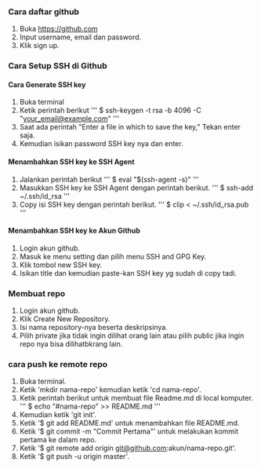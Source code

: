 ### Cara daftar github
1. Buka https://github.com
2. Input username, email dan password.
3. Klik sign up.

### Cara Setup SSH di Github
#### Cara Generate SSH key
1. Buka terminal
2. Ketik perintah berikut
'''
$ ssh-keygen -t rsa -b 4096 -C "your_email@example.com"
'''
3. Saat ada perintah  "Enter a file in which to save the key," Tekan enter saja.
4. Kemudian isikan password SSH key nya dan enter.

#### Menambahkan SSH key ke SSH Agent
1. Jalankan perintah berikut
'''
$ eval "$(ssh-agent -s)"
'''
2. Masukkan SSH key ke SSH Agent dengan perintah berikut.
'''
$ ssh-add ~/.ssh/id_rsa
'''
3. Copy isi SSH key dengan perintah berikut.
'''
$ clip < ~/.ssh/id_rsa.pub
'''

#### Menambahkan SSH key ke Akun Github
1. Login akun github.
2. Masuk ke menu setting dan pilih menu SSH and GPG Key.
3. Klik tombol new SSH key.
4. Isikan title dan kemudian paste-kan SSH key yg sudah di copy tadi.

### Membuat repo
1. Login akun github.
2. Klik Create New Repository.
3. Isi nama repository-nya beserta deskripsinya.
4. Pilih private jika tidak ingin dilihat orang lain atau pilih public jika ingin repo nya bisa dilihatbkrang lain.

### cara push ke remote repo
1. Buka terminal.
2. Ketik 'mkdir nama-repo' kemudian ketik 'cd nama-repo'.
3. Ketik perintah berikut untuk membuat file Readme.md di local komputer.
'''
$ echo "#nama-repo" >> README.md
'''
4. Kemudian ketik 'git init'.
5. Ketik '$ git add README.md' untuk menambahkan file README.md.
6. Ketik '$ git commit -m "Commit Pertama"' untuk melakukan kommit pertama ke dalam repo.
7. Ketik '$ git remote add origin git@github.com:akun/nama-repo.git'.
8. Ketik '$ git push -u origin master'.
